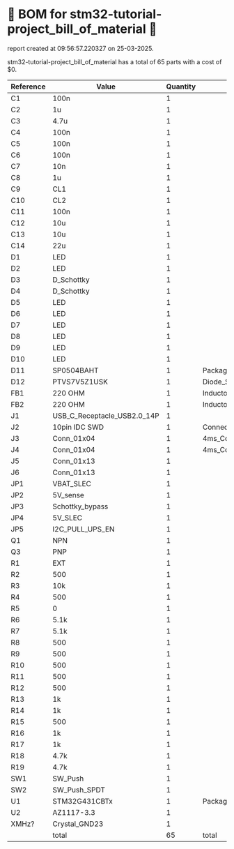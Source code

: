 # 📄 BOM for stm32-tutorial-project_bill_of_material 📄

report created at 09:56:57.220327 on 25-03-2025.

stm32-tutorial-project_bill_of_material has a total of 65 parts with a cost of $0.

| Reference | Value | Quantity | part number | cost |
| --------- | ----- | -------- | ----------- | ---- |
| C1 | 100n | 1 |  | $0 |
| C2 | 1u | 1 |  | $0 |
| C3 | 4.7u | 1 |  | $0 |
| C4 | 100n | 1 |  | $0 |
| C5 | 100n | 1 |  | $0 |
| C6 | 100n | 1 |  | $0 |
| C7 | 10n | 1 |  | $0 |
| C8 | 1u | 1 |  | $0 |
| C9 | CL1 | 1 |  | $0 |
| C10 | CL2 | 1 |  | $0 |
| C11 | 100n | 1 |  | $0 |
| C12 | 10u | 1 |  | $0 |
| C13 | 10u | 1 |  | $0 |
| C14 | 22u | 1 |  | $0 |
| D1 | LED | 1 |  | $0 |
| D2 | LED | 1 |  | $0 |
| D3 | D_Schottky | 1 |  | $0 |
| D4 | D_Schottky | 1 |  | $0 |
| D5 | LED | 1 |  | $0 |
| D6 | LED | 1 |  | $0 |
| D7 | LED | 1 |  | $0 |
| D8 | LED | 1 |  | $0 |
| D9 | LED | 1 |  | $0 |
| D10 | LED | 1 |  | $0 |
| D11 | SP0504BAHT | 1 | Package_TO_SOT_SMD:SOT-23-5 | $0 |
| D12 | PTVS7V5Z1USK | 1 | Diode_SMD:Nexperia_DSN1608-2_1.6x0.8mm | $0 |
| FB1 | 220 OHM | 1 | Inductor_SMD:L_0603_1608Metric_Pad1.05x0.95mm_HandSolder | $0 |
| FB2 | 220 OHM | 1 | Inductor_SMD:L_0603_1608Metric_Pad1.05x0.95mm_HandSolder | $0 |
| J1 | USB_C_Receptacle_USB2.0_14P | 1 |  | $0 |
| J2 | 10pin IDC SWD | 1 | Connector_IDC:IDC-Header_2x05_P2.54mm_Vertical | $0 |
| J3 | Conn_01x04 | 1 | 4ms_Connector:Pins_1x04_2.54mm_TH_SWD | $0 |
| J4 | Conn_01x04 | 1 | 4ms_Connector:Pins_1x04_2.54mm_TH_SWD | $0 |
| J5 | Conn_01x13 | 1 |  | $0 |
| J6 | Conn_01x13 | 1 |  | $0 |
| JP1 | VBAT_SLEC | 1 |  | $0 |
| JP2 | 5V_sense | 1 |  | $0 |
| JP3 | Schottky_bypass | 1 |  | $0 |
| JP4 | 5V_SLEC | 1 |  | $0 |
| JP5 | I2C_PULL_UPS_EN | 1 |  | $0 |
| Q1 | NPN | 1 |  | $0 |
| Q3 | PNP | 1 |  | $0 |
| R1 | EXT | 1 |  | $0 |
| R2 | 500 | 1 |  | $0 |
| R3 | 10k | 1 |  | $0 |
| R4 | 500 | 1 |  | $0 |
| R5 | 0 | 1 |  | $0 |
| R6 | 5.1k | 1 |  | $0 |
| R7 | 5.1k | 1 |  | $0 |
| R8 | 500 | 1 |  | $0 |
| R9 | 500 | 1 |  | $0 |
| R10 | 500 | 1 |  | $0 |
| R11 | 500 | 1 |  | $0 |
| R12 | 500 | 1 |  | $0 |
| R13 | 1k | 1 |  | $0 |
| R14 | 1k | 1 |  | $0 |
| R15 | 500 | 1 |  | $0 |
| R16 | 1k | 1 |  | $0 |
| R17 | 1k | 1 |  | $0 |
| R18 | 4.7k | 1 |  | $0 |
| R19 | 4.7k | 1 |  | $0 |
| SW1 | SW_Push | 1 |  | $0 |
| SW2 | SW_Push_SPDT | 1 |  | $0 |
| U1 | STM32G431CBTx | 1 | Package_QFP:LQFP-48_7x7mm_P0.5mm | $0 |
| U2 | AZ1117-3.3 | 1 |  | $0 |
| XMHz? | Crystal_GND23 | 1 |  | $0 |
|  | total | 65 | total | $0 |
